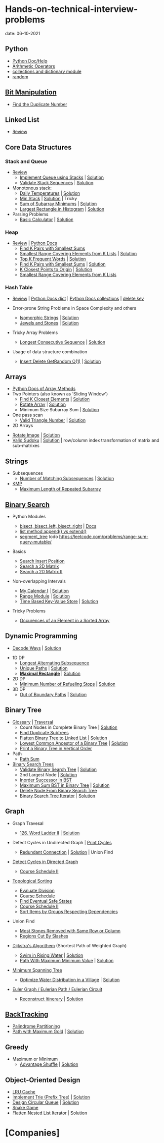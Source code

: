 # Hands-on-technical-interview-problems
date: 06-10-2021
## Python
* [Python Doc/Help](https://github.com/sue142857/Hands-on-technical-interview-problems-solutions/blob/main/Python_help.md)
* [Arithmetic Operators](https://github.com/sue142857/Hands-on-technical-interview-problems-solutions/blob/main/Python_Arithmetic_Operators.md)
* [collections and dictionary module](https://github.com/sue142857/Hands-on-technical-interview-problems-solutions/blob/main/Python%20module%20collections%20and%20dictionary.md)
* [random](https://github.com/sue142857/Hands-on-technical-interview-problems-solutions/blob/main/Python_module_random.md)

## [Bit Manipulation](https://github.com/sue142857/Hands-on-technical-interview-problems-solutions/blob/main/bit%20manipulation.md)
 - [Find the Duplicate Number](https://leetcode.com/problems/find-the-duplicate-number/)
## Linked List
* [Review](https://github.com/sue142857/Hands-on-technical-interview-problems-solutions/blob/main/Review_Linked_List.md)
## Core Data Structures
### Stack and Queue
* [Review](https://github.com/sue142857/Hands-on-technical-interview-problems-solutions/blob/main/Review_Stack_Queue.md)
  - [Implement Queue using Stacks](https://leetcode.com/problems/implement-queue-using-stacks/) | [Solution](https://github.com/sue142857/Hands-on-technical-interview-problems-solutions/blob/main/Easy_232.%20Implement%20Queue%20using%20Stacks.md)
  - [Validate Stack Sequences](https://leetcode.com/problems/validate-stack-sequences/) | [Solution](https://github.com/sue142857/Hands-on-technical-interview-problems-solutions/blob/main/Medium_946.%20Validate%20Stack%20Sequences.md)
* Monotonous stack:
  - [Daily Temperatures](https://leetcode.com/problems/daily-temperatures/) | [Solution](https://github.com/sue142857/Hands-on-technical-interview-problems-solutions/blob/main/Medium_739.%20Daily%20Temperatures.md)
  - [Min Stack](https://leetcode.com/problems/min-stack/) | [Solution](https://github.com/sue142857/Hands-on-technical-interview-problems-solutions/blob/main/Easy_155.%20Min%20Stack.md) | Tricky
  - [Sum of Subarray Minimums](https://leetcode.com/problems/sum-of-subarray-minimums/) | [Solution](https://github.com/sue142857/Hands-on-technical-interview-problems-solutions/blob/main/Medium_907.%20Sum%20of%20Subarray%20Minimums.md)
  - [Largest Rectangle in Histogram](https://leetcode.com/problems/largest-rectangle-in-histogram/) | [Solution](https://github.com/sue142857/Hands-on-technical-interview-problems-solutions/blob/main/Hard_84.%20Largest%20Rectangle%20in%20Histogram.md)
* Parsing Problems
  - [Basic Calculator](https://leetcode.com/problems/basic-calculator/) | [Solution](https://github.com/sue142857/Hands-on-technical-interview-problems-solutions/blob/main/Hard_224.%20Basic%20Calculator.md)
### Heap
* [Review](https://github.com/sue142857/compsci_guides/blob/master/heaps/heaps.md) | [Python Docs](https://docs.python.org/3/library/heapq.html)
  - [Find K Pairs with Smallest Sums](https://leetcode.com/problems/find-k-pairs-with-smallest-sums/description/)
  - [Smallest Range Covering Elements from K Lists](https://leetcode.com/problems/smallest-range-covering-elements-from-k-lists/) | [Solution](https://github.com/sue142857/Hands-on-technical-interview-problems-solutions/blob/main/Hard_632.%20Smallest%20Range%20Covering%20Elements%20from%20K%20Lists.md)
  - [Top K Frequent Words](https://leetcode.com/problems/top-k-frequent-words/description/) | [Solution](https://github.com/sue142857/Hands-on-technical-interview-problems-solutions/blob/main/Medium_692.%20Top%20K%20Frequent%20Words.md)
  - [Find K Pairs with Smallest Sums](https://leetcode.com/problems/find-k-pairs-with-smallest-sums/description/) | [Solution](https://github.com/sue142857/Hands-on-technical-interview-problems-solutions/blob/main/Medium_373.%20Find%20K%20Pairs%20with%20Smallest%20Sums.md)
  - [K Closest Points to Origin](https://leetcode.com/problems/k-closest-points-to-origin/) | [Solution](https://github.com/sue142857/Hands-on-technical-interview-problems-solutions/blob/main/Medium_973.%20K%20Closest%20Points%20to%20Origin.md)
  - [Smallest Range Covering Elements from K Lists](https://leetcode.com/problems/smallest-range-covering-elements-from-k-lists/)
### Hash Table
* [Review](https://github.com/sue142857/compsci_guides/blob/master/hash_tables/hash_tables.md) | [Python Docs dict](https://docs.python.org/3/library/stdtypes.html#dict) | [Python Docs collections](https://docs.python.org/3/library/collections.html#module-collections) | [delete key](https://stackoverflow.com/questions/11277432/how-can-i-remove-a-key-from-a-python-dictionary)
* Error-prone String Problems in Space Complexity and others
  - [Isomorphic Strings](https://leetcode.com/problems/isomorphic-strings/) | [Solution](https://github.com/sue142857/Hands-on-technical-interview-problems-solutions/blob/main/Easy_205.%20Isomorphic%20Strings.md)
  - [Jewels and Stones](https://leetcode.com/problems/jewels-and-stones/) | [Solution](https://github.com/sue142857/Hands-on-technical-interview-problems-solutions/blob/main/Easy_771.%20Jewels%20and%20Stones.md)
* Tricky Array Problems
  - [Longest Consecutive Sequence](https://leetcode.com/problems/longest-consecutive-sequence/) | [Solution](https://github.com/sue142857/Hands-on-technical-interview-problems-solutions/blob/main/Medium_128.%20Longest%20Consecutive%20Sequence.md)
 
* Usage of data structure combination
  - [Insert Delete GetRandom O(1)](https://leetcode.com/problems/insert-delete-getrandom-o1/) | [Solution](https://github.com/sue142857/Hands-on-technical-interview-problems-solutions/blob/main/Medium_380.%20Insert%20Delete%20GetRandom%20O(1).md)
## Arrays
* [Python Docs of Array Methods](https://docs.python.org/3/library/array.html)
* Two Pointers (also known as 'Sliding Window')
  - [Find K Closest Elements](https://leetcode.com/problems/find-k-closest-elements/) | [Solution](https://github.com/sue142857/Hands-on-technical-interview-problems-solutions/blob/main/Medium_658.%20Find%20K%20Closest%20Elements.md)
  - [Rotate Array](https://leetcode.com/problems/rotate-array/) | [Solution](https://github.com/sue142857/Hands-on-technical-interview-problems-solutions/blob/main/Medium_189.%20Rotate%20Array.md)
  - Minimum Size Subarray Sum | [Solution](https://github.com/sue142857/Hands-on-technical-interview-problems-solutions/blob/main/Medium_209.%20Minimum%20Size%20Subarray%20Sum.md)
* One pass scan
  - [Valid Triangle Number](https://leetcode.com/problems/valid-triangle-number/) | [Solution](https://leetcode.com/problems/valid-triangle-number/discuss/128135/A-similar-O(n2)-solution-to-3-Sum)
* 2D Arrays
 - [Rotate Image](https://leetcode.com/problems/rotate-image/) | [Solution](https://github.com/sue142857/Hands-on-technical-interview-problems-solutions/blob/main/Medium_48.%20Rotate%20Image.md)
 - [Valid Sudoku](https://leetcode.com/problems/valid-sudoku/) | [Solution](https://github.com/sue142857/Hands-on-technical-interview-problems-solutions/blob/main/Medium_36.%20Valid%20Sudoku.md) | row/column index transformation of matrix and sub-matrixes
 
## Strings
* Subsequences
  - [Number of Matching Subsequences](https://leetcode.com/problems/number-of-matching-subsequences/) | [Solution](https://github.com/sue142857/Hands-on-technical-interview-problems-solutions/blob/main/Medium_792.%20Number%20of%20Matching%20Subsequences.md)
* [KMP](https://github.com/sue142857/Hands-on-technical-interview-problems-solutions/blob/main/KMP%E5%8C%B9%E9%85%8D%E7%AE%97%E6%B3%95.md)
  - [Maximum Length of Repeated Subarray](https://leetcode.com/problems/maximum-length-of-repeated-subarray/)
## [Binary Search](https://github.com/sue142857/Hands-on-technical-interview-problems-solutions/blob/main/Review_Binary_Search.md)
* Python Modules
  - [bisect, bisect_left, bisect_right](https://github.com/sue142857/Hands-on-technical-interview-problems-solutions/blob/main/Python_module_bisect.md) | [Docs](https://docs.python.org/3/library/bisect.html)
  - [list method append() vs extend()](https://www.geeksforgeeks.org/append-extend-python/)
  - [segment_tree](todo) todo https://leetcode.com/problems/range-sum-query-mutable/
* Basics
  - [Search Insert Position](https://leetcode.com/problems/search-insert-position/)
  - [Search a 2D Matrix](https://leetcode.com/problems/search-a-2d-matrix/)
  - [ Search a 2D Matrix II](https://leetcode.com/problems/search-a-2d-matrix-ii/)
* Non-overlapping Intervals
  - [My Calendar I](https://leetcode.com/problems/my-calendar-i/) | [Solution](https://github.com/sue142857/Hands-on-technical-interview-problems-solutions/blob/main/Medium_729.%20My%20Calendar%20I.md/)
  - [Range Module](https://leetcode.com/problems/range-module/) | [Solution](https://github.com/sue142857/Hands-on-technical-interview-problems-solutions/blob/main/Google_Hard.%20715.%20Range%20Module.md)
  - [Time Based Key-Value Store](https://leetcode.com/problems/time-based-key-value-store/) | [Solution](https://github.com/sue142857/Hands-on-technical-interview-problems-solutions/blob/main/Medium_981.%20Time%20Based%20Key-Value%20Store.md)

* Tricky Problems
  - [Occurences of an Element in a Sorted Array](https://github.com/sue142857/Hands-on-technical-interview-problems-solutions/blob/main/Occurences%20of%20an%20Element%20in%20a%20Sorted%20Array.md)
## Dynamic Programming
- [Decode Ways](https://leetcode.com/problems/decode-ways/) | [Solution](https://github.com/sue142857/Hands-on-technical-interview-problems-solutions/blob/main/Medium_91.%20Decode%20Ways.md)
* 1D DP
  - [Longest Alternating Subsequence](https://www.geeksforgeeks.org/longest-alternating-subsequence/)
  - [Unique Paths](https://leetcode.com/problems/unique-paths/) | [Solution](https://github.com/sue142857/Hands-on-technical-interview-problems-solutions/blob/main/Medium_62.%20Unique%20Paths.md)
  - [**Maximal Rectangle**](https://leetcode.com/problems/maximal-rectangle/) | [Solution](https://github.com/sue142857/Hands-on-technical-interview-problems-solutions/blob/main/Hard_85.%20Maximal%20Rectangle.md)
* 2D DP
  - [Minimum Number of Refueling Stops](https://leetcode.com/problems/minimum-number-of-refueling-stops/) | [Solution](https://github.com/sue142857/Hands-on-technical-interview-problems-solutions/blob/main/Hard_871.%20Minimum%20Number%20of%20Refueling%20Stops.md)
* 3D DP
  - [Out of Boundary Paths](https://leetcode.com/problems/out-of-boundary-paths/) | [Solution](https://github.com/sue142857/Hands-on-technical-interview-problems-solutions/tree/main)
## Binary Tree
* [Glossary](https://github.com/sue142857/Hands-on-technical-interview-problems-solutions/blob/main/Review_Binary_Tree.md) | [Traversal](https://github.com/sue142857/Hands-on-technical-interview-problems-solutions/blob/main/Review_Binary_Tree_Traversal.md)
  - Count Nodes in Complete Binary Tree | [Solution](https://github.com/sue142857/Hands-on-technical-interview-problems-solutions/blob/main/Medium_Count%20Nodes%20in%20Complete%20Binary%20Tree.md)
  - [Find Duplicate Subtrees](https://leetcode.com/problems/find-duplicate-subtrees/)
  - [Flatten Binary Tree to Linked List](https://leetcode.com/problems/flatten-binary-tree-to-linked-list/) | [Solution](https://github.com/sue142857/Hands-on-technical-interview-problems-solutions/blob/main/medium_114.%20Flatten%20Binary%20Tree%20to%20Linked%20List.md)
  - [Lowest Common Ancestor of a Binary Tree](https://leetcode.com/problems/lowest-common-ancestor-of-a-binary-tree/) | [Solution](https://github.com/sue142857/Hands-on-technical-interview-problems-solutions/blob/main/medium_236.%20Lowest%20Common%20Ancestor%20of%20a%20Binary%20Tree.md)
  - [Print a Binary Tree in Vertical Order](https://www.geeksforgeeks.org/print-binary-tree-vertical-order/)
* Path
  - [Path Sum](https://leetcode.com/problems/path-sum/)
* [Binary Search Trees](https://github.com/sue142857/Hands-on-technical-interview-problems-solutions/blob/main/Review_Binary_Search_Trees.md)
   - [Validate Binary Search Tree](https://leetcode.com/problems/validate-binary-search-tree/) | [Solution](https://github.com/sue142857/Hands-on-technical-interview-problems-solutions/blob/main/Medium_98.%20Validate%20Binary%20Search%20Tree.md)
   - 2nd Largest Node | [Solution](https://github.com/sue142857/Hands-on-technical-interview-problems-solutions/blob/main/the%202nd%20largest%20tree%20node%20of%20BST.md)
   - [Inorder Successor in BST](https://leetcode.com/problems/inorder-successor-in-bst/)
   - [Maximum Sum BST in Binary Tree](https://leetcode.com/problems/maximum-sum-bst-in-binary-tree/) | [Solution](https://github.com/sue142857/Hands-on-technical-interview-problems-solutions/blob/main/Hard_1373.%20Max%20Sum%20BST.md)
   - [Delete Node From Binary Search Tree](https://guides.codepath.org/compsci/Delete-Node-From-Binary-Search-Tree)
   - [Binary Search Tree Iterator](https://leetcode.com/problems/binary-search-tree-iterator/) | [Solution](https://github.com/sue142857/Hands-on-technical-interview-problems-solutions/blob/main/Medium_173.%20Binary%20Search%20Tree%20Iterator.md)
## Graph
* Graph Travesal
  - [126. Word Ladder II](https://leetcode.com/problems/word-ladder-ii/) | [Solution](https://github.com/sue142857/Hands-on-technical-interview-problems-solutions/blob/main/Hard_126.%20Word%20Ladder%20II.md)
* Detect Cycles in Undirected Graph | [Print Cycles](https://github.com/sue142857/Hands-on-technical-interview-problems-solutions/blob/main/Print%20Cycles%20in%20Undirected%20Graph.md)
  - [Redundant Connection](https://leetcode.com/problems/redundant-connection/) | [Solution](https://github.com/sue142857/Hands-on-technical-interview-problems-solutions/blob/main/Medium_684.%20Redundant%20Connection.md) | Union Find
 
* [Detect Cycles in Directed Graph](https://github.com/sue142857/Hands-on-technical-interview-problems-solutions/blob/main/Detected%20Cycle%20in%20a%20Directed%20Graph.md)
  - [Course Schedule II](https://leetcode.com/problems/course-schedule-ii/)
* [Topological Sorting](https://guides.codepath.org/compsci/Topological-Sort)
  - [Evaluate Division](https://leetcode.com/problems/evaluate-division/)
  - [Course Schedule](https://leetcode.com/problems/course-schedule/)
  - [Find Eventual Safe States](https://leetcode.com/problems/find-eventual-safe-states/)
  - [Course Schedule II](https://leetcode.com/problems/course-schedule-ii/)
  - [Sort Items by Groups Respecting Dependencies](https://leetcode.com/problems/sort-items-by-groups-respecting-dependencies/)
* Union Find
  - [Most Stones Removed with Same Row or Column](https://leetcode.com/problems/most-stones-removed-with-same-row-or-column/)
  - [Regions Cut By Slashes](https://leetcode.com/problems/regions-cut-by-slashes/)
* [Dijkstra's Algorithem](https://github.com/sue142857/Hands-on-technical-interview-problems-solutions/blob/main/Dijkstra's%20Algorithm.md) (Shortest Path of Weighted Graph)
  - [Swim in Rising Water](https://leetcode.com/problems/swim-in-rising-water/) | [Solution](https://github.com/sue142857/Hands-on-technical-interview-problems-solutions/blob/main/Hard_778.%20Swim%20in%20Rising%20Water.md)
  - [Path With Maximum Minimum Value](https://leetcode.com/problems/path-with-maximum-minimum-value/) | [Solution](https://github.com/sue142857/Hands-on-technical-interview-problems-solutions/blob/main/Medium_1102.%20Path%20With%20Maximum%20Minimum%20Value.md)

* [Minimum Spanning Tree](https://github.com/sue142857/Hands-on-technical-interview-problems-solutions/blob/main/Minimum%20Spanning%20Tree.md)
  - [Optimize Water Distribution in a Village](https://leetcode.com/problems/optimize-water-distribution-in-a-village/) | [Solution](https://github.com/sue142857/Hands-on-technical-interview-problems-solutions/blob/main/Hard_1168.%20Optimize%20Water%20Distribution%20in%20a%20Village.md)

* [Euler Graph / Eulerian Path / Eulerian Circuit](https://github.com/sue142857/Hands-on-technical-interview-problems-solutions/blob/main/Eulerian%20Path%20and%20Circuit.md)
  - [Reconstruct Itinerary](https://leetcode.com/problems/reconstruct-itinerary/) | [Solution](https://github.com/sue142857/Hands-on-technical-interview-problems-solutions/blob/main/Medium_332.%20Reconstruct%20Itinerary.md)

## [BackTracking](https://github.com/sue142857/Hands-on-technical-interview-problems-solutions/blob/main/Backtracking.md)
  - [Palindrome Partitioning](https://leetcode.com/problems/palindrome-partitioning/)
  - [Path with Maximum Gold](https://leetcode.com/problems/path-with-maximum-gold/) | [Solution](https://github.com/sue142857/Hands-on-technical-interview-problems-solutions/blob/main/Medium_1219.%20Path%20with%20Maximum%20Gold.md)

## Greedy
* Maximum or Minimum
  - [Advantage Shuffle](https://leetcode.com/problems/advantage-shuffle/) | [Solution](https://github.com/sue142857/Hands-on-technical-interview-problems-solutions/blob/main/Medium_870.%20Advantage%20Shuffle.md)

## Object-Oriented Design
  - [LRU Cache](https://leetcode.com/problems/lru-cache/)
  - [Implement Trie (Prefix Tree)](https://leetcode.com/problems/implement-trie-prefix-tree/) | [Solution](https://github.com/sue142857/Hands-on-technical-interview-problems-solutions/blob/main/Medium_208.%20Implement%20Trie%20(Prefix%20Tree).md)
  - [Design Circular Queue](https://leetcode.com/problems/design-circular-queue/) | [Solution](https://github.com/sue142857/Hands-on-technical-interview-problems-solutions/blob/main/Medium_622.%20Design%20Circular%20Queue.md)
  - [Snake Game](https://www.geeksforgeeks.org/design-snake-game/)
  - [Flatten Nested List Iterator](https://leetcode.com/problems/flatten-nested-list-iterator/) | [Solution](https://github.com/sue142857/Hands-on-technical-interview-problems-solutions/blob/main/Medium_341.%20Flatten%20Nested%20List%20Iterator.md)
# [Companies]
